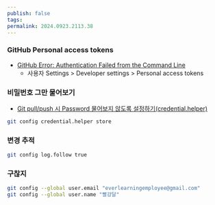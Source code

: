 ```yaml
---
publish: false
tags: 
permalink: 2024.0923.2113.38
---
```

### GitHub Personal access tokens
- [GitHub Error: Authentication Failed from the Command Line](https://medium.com/@ginnyfahs/github-error-authentication-failed-from-command-line-3a545bfd0ca8)
	- 사용자 Settings > Developer settings > Personal access tokens

### 비밀번호 그만 물어보기
- [Git pull/push 시 Password 물어보지 않도록 설정하기(credential.helper)](https://www.hahwul.com/2018/08/git-credential-helper.html)
```bash
git config credential.helper store
```
    
### 변경 추적    
```bash
git config log.follow true
```
    
### 구찮지    
```bash
git config --global user.email "everlearningemployee@gmail.com"
git config --global user.name "빨강달"
```
